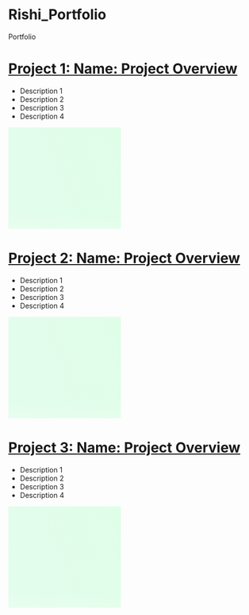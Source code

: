# Rishi_Portfolio
Portfolio

# [Project 1: Name: Project Overview](https://github.com/GoRish247/SCM-Analytics)
* Description 1
* Description 2
* Description 3
* Description 4

![](/images/sample.PNG)

# [Project 2: Name: Project Overview]()
* Description 1
* Description 2
* Description 3
* Description 4

![](/images/sample.PNG)

# [Project 3: Name: Project Overview]()
* Description 1
* Description 2
* Description 3
* Description 4

![](/images/sample.PNG)

